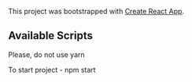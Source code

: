 This project was bootstrapped with [Create React App](https://github.com/facebook/create-react-app).

## Available Scripts

Please, do not use yarn

To start project - npm start